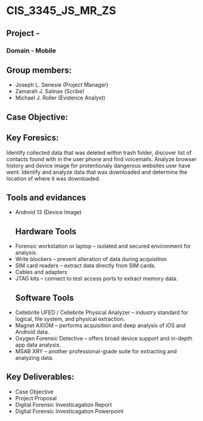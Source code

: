 # CIS_3345_JS_MR_ZS
## Project - 
### Domain - Mobile
## Group members: 
- Joseph L. Senesie (Project Manager)
- Zamarah J. Salinas (Scribe)
- Michael J. Roller (Evidence Analyst)
## Case Objective: 

## Key Foresics:
Identify collected data that was deleted within trash folder, discover list of contacts found with in the user phone and find voicemails.
Analyze browser history and device image for protentionaly dangerous websites user have went. Identify and analyze data that was downloaded and determine the location of where it was downloaded.  

## Tools and evidances 
- Android 13 (Device Image)
    ## Hardware Tools
- Forensic workstation or laptop – isolated and secured environment for analysis.
- Write blockers – prevent alteration of data during acquisition
- SIM card readers – extract data directly from SIM cards.
- Cables and adapters
- JTAG kits – connect to test access ports to extract memory data.
    ## Software Tools
- Cellebrite UFED / Cellebrite Physical Analyzer – industry standard for logical, file system, and physical extraction.
- Magnet AXIOM – performs acquisition and deep analysis of iOS and Android data.
- Oxygen Forensic Detective – offers broad device support and in-depth app data analysis.
- MSAB XRY – another professional-grade suite for extracting and analyzing data.

## Key Deliverables: 
- Case Objective
- Project Proposal
- Digital Forensic Investicagation Report
- Digital Forensic Investicagation Powerpoint
